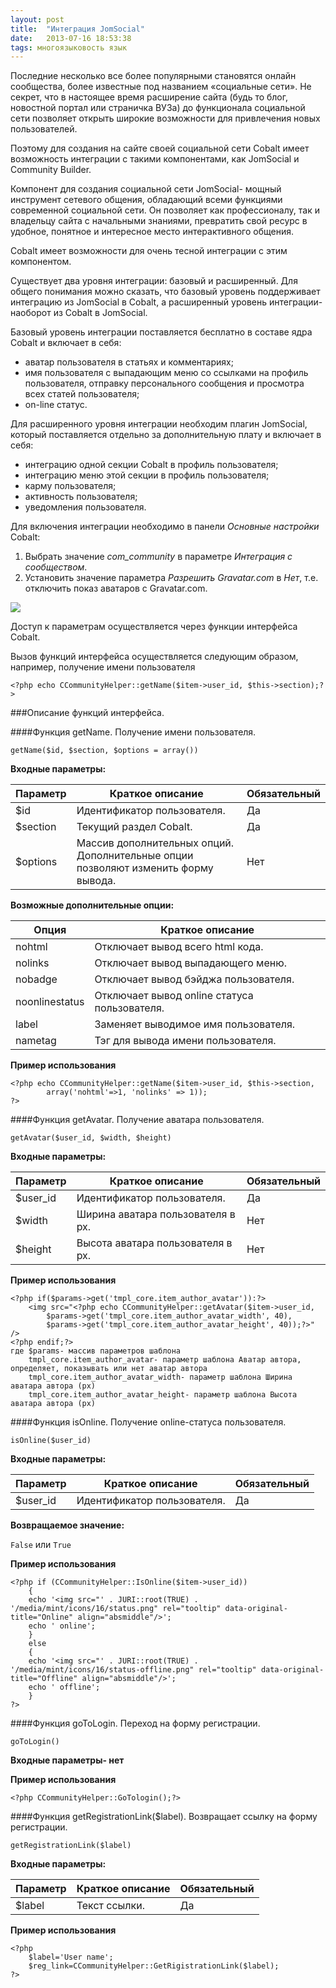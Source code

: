 ```yaml
---
layout: post
title:  "Интеграция JomSocial"
date:   2013-07-16 18:53:38
tags: многоязыковость язык
---
```


Последние несколько все более популярными становятся онлайн сообщества, более известные под названием «социальные сети». Не секрет, что в настоящее время расширение сайта (будь то блог, новостной портал или страничка ВУЗа) до функционала социальной сети позволяет открыть широкие возможности для привлечения новых пользователей.

Поэтому для создания на сайте своей социальной сети Cobalt имеет возможность интеграции с такими компонентами, как JomSocial и Community Builder.

Компонент для создания социальной сети JomSocial- мощный инструмент сетевого общения, обладающий всеми функциями современной социальной сети. Он позволяет как профессионалу, так и владельцу сайта с начальными знаниями, превратить свой ресурс в удобное, понятное и интересное место интерактивного общения.

Cobalt имеет возможности для очень тесной интеграции с этим компонентом.

Существует два уровня интеграции: базовый и расширенный. Для общего понимания можно сказать, что базовый уровень поддерживает интеграцию из JomSocial в Cobalt, а расширенный уровень интеграции- наоборот из Cobalt в JomSocial.

Базовый уровень интеграции поставляется бесплатно в составе ядра Cobalt и включает в себя:

- аватар пользователя в статьях и комментариях;
- имя пользователя с выпадающим меню со ссылками на профиль пользователя, отправку персонального сообщения и просмотра всех статей пользователя;
- on-line статус.

Для расширенного уровня интеграции необходим плагин JomSocial, который поставляется отдельно за дополнительную плату и включает в себя:

- интеграцию одной секции Cobalt в профиль пользователя;
- интеграцию меню этой секции в профиль пользователя;
- карму пользователя;
- активность пользователя;
- уведомления пользователя.

Для включения интеграции необходимо в панели *Основные настройки* Cobalt:

1. Выбрать значение *com_community* в параметре *Интеграция с сообществом*.
2. Установить значение параметра *Разрешить Gravatar.com* в *Нет*, т.е. отключить показ аватаров с Gravatar.com.

![](http://i.imgur.com/H6cNxHD.png)

Доступ к параметрам осуществляется через функции интерфейса Cobalt.

Вызов функций интерфейса осуществляется следующим образом, например, получение имени пользователя

    <?php echo CCommunityHelper::getName($item->user_id, $this->section);?>

###Описание функций интерфейса.

####Функция getName. Получение имени пользователя.

    getName($id, $section, $options = array())

**Входные параметры:**

Параметр|Краткое описание|Обязательный
---|---|---
$id|Идентификатор пользователя.|Да
$section|Текущий раздел Cobalt.|Да
$options|Массив дополнительных опций. Дополнительные опции позволяют изменить форму вывода.|Нет

**Возможные дополнительные опции:**

Опция|Краткое описание
---|---
nohtml|Отключает вывод всего html кода.
nolinks|Отключает вывод выпадающего меню.
nobadge|Отключает вывод бэйджа пользователя.
noonlinestatus|Отключает вывод online статуса пользователя.
label|Заменяет выводимое имя пользователя.
nametag|Тэг для вывода имени пользователя.

**Пример использования**

    <?php echo CCommunityHelper::getName($item->user_id, $this->section, 
			array('nohtml'=>1, 'nolinks' => 1));
	?>

####Функция getAvatar. Получение аватара пользователя.

    getAvatar($user_id, $width, $height)

**Входные параметры:**

Параметр|Краткое описание|Обязательный
---|---|---
$user_id|Идентификатор пользователя.|Да
$width|Ширина аватара пользователя в px.|Нет
$height|Высота аватара пользователя в px.|Нет

**Пример использования**

    <?php if($params->get('tmpl_core.item_author_avatar')):?>
		<img src="<?php echo CCommunityHelper::getAvatar($item->user_id,
			$params->get('tmpl_core.item_author_avatar_width', 40), 
			$params->get('tmpl_core.item_author_avatar_height', 40));?>" />
	<?php endif;?>
	где $params- массив параметров шаблона
		tmpl_core.item_author_avatar- параметр шаблона Аватар автора, определяет, показывать или нет аватар автора
		tmpl_core.item_author_avatar_width- параметр шаблона Ширина аватара автора (px)
		tmpl_core.item_author_avatar_height- параметр шаблона Высота аватара автора (px)

####Функция isOnline. Получение online-статуса пользователя.

    isOnline($user_id)

**Входные параметры:**

Параметр|Краткое описание|Обязательный
---|---|---
$user_id|Идентификатор пользователя.|Да

**Возвращаемое значение:**

`False` или `True`

**Пример использования**

	<?php if (CCommunityHelper::IsOnline($item->user_id))
		{
		echo '<img src="' . JURI::root(TRUE) . '/media/mint/icons/16/status.png" rel="tooltip" data-original-title="Online" align="absmiddle"/>';
		echo ' online';
		}
		else
		{
		echo '<img src="' . JURI::root(TRUE) . '/media/mint/icons/16/status-offline.png" rel="tooltip" data-original-title="Offline" align="absmiddle"/>';
		echo ' offline';
		}
	?>

####Функция goToLogin. Переход на форму регистрации.

	goToLogin()

**Входные параметры- нет**

**Пример использования**

	<?php CCommunityHelper::GoTologin();?>

####Функция getRegistrationLink($label). Возвращает ссылку на форму регистрации.

	getRegistrationLink($label)

**Входные параметры:**

Параметр|Краткое описание|Обязательный
---|---|---
$label|Текст ссылки.|Да

**Пример использования**

	<?php
		$label='User name';
		$reg_link=CCommunityHelper::GetRigistrationLink($label);
	?>